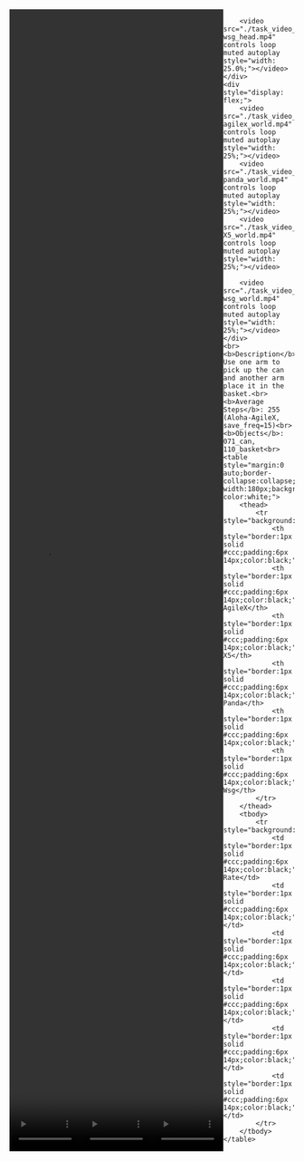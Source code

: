 <!DOCTYPE html>
<html lang="en">
<body>
    <div style="display: flex;">
        <video src="./task_video_clean/place_can_basket/aloha-agilex_head.mp4" controls loop muted autoplay style="width: 25.0%;"></video>
        <video src="./task_video_clean/place_can_basket/franka-panda_head.mp4" controls loop muted autoplay style="width: 25.0%;"></video>
        <video src="./task_video_clean/place_can_basket/ARX-X5_head.mp4" controls loop muted autoplay style="width: 25.0%;"></video>
        
        <video src="./task_video_clean/place_can_basket/ur5-wsg_head.mp4" controls loop muted autoplay style="width: 25.0%;"></video>
    </div>
    <div style="display: flex;">
        <video src="./task_video_clean/place_can_basket/aloha-agilex_world.mp4" controls loop muted autoplay style="width: 25%;"></video>
        <video src="./task_video_clean/place_can_basket/franka-panda_world.mp4" controls loop muted autoplay style="width: 25%;"></video>
        <video src="./task_video_clean/place_can_basket/ARX-X5_world.mp4" controls loop muted autoplay style="width: 25%;"></video>
        
        <video src="./task_video_clean/place_can_basket/ur5-wsg_world.mp4" controls loop muted autoplay style="width: 25%;"></video>
    </div>
    <br><b>Description</b>: Use one arm to pick up the can and another arm place it in the basket.<br>
    <b>Average Steps</b>: 255 (Aloha-AgileX, save_freq=15)<br>
    <b>Objects</b>: 071_can, 110_basket<br>
    <table style="margin:0 auto;border-collapse:collapse;width:auto;min-width:180px;background-color:white;">
        <thead>
            <tr style="background:#f0f0f0;">
                <th style="border:1px solid #ccc;padding:6px 14px;color:black;">Embodiments</th>
                <th style="border:1px solid #ccc;padding:6px 14px;color:black;">Aloha-AgileX</th>
                <th style="border:1px solid #ccc;padding:6px 14px;color:black;">ARX-X5</th>
                <th style="border:1px solid #ccc;padding:6px 14px;color:black;">Franka-Panda</th>
                <th style="border:1px solid #ccc;padding:6px 14px;color:black;">Piper</th>
                <th style="border:1px solid #ccc;padding:6px 14px;color:black;">UR5-Wsg</th>
            </tr>
        </thead>
        <tbody>
            <tr style="background:white;">
                <td style="border:1px solid #ccc;padding:6px 14px;color:black;">Success Rate</td>
                <td style="border:1px solid #ccc;padding:6px 14px;color:black;">70%</td>
                <td style="border:1px solid #ccc;padding:6px 14px;color:black;">28%</td>
                <td style="border:1px solid #ccc;padding:6px 14px;color:black;">61%</td>
                <td style="border:1px solid #ccc;padding:6px 14px;color:black;">0%</td>
                <td style="border:1px solid #ccc;padding:6px 14px;color:black;">3%</td>
            </tr>
        </tbody>
    </table>
</body>
</html>
